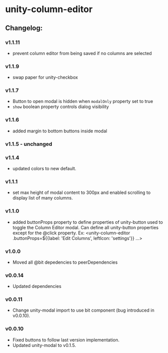 # unity-column-editor

## Changelog:

### v1.1.11
- prevent column editor from being saved if no columns are selected

### v1.1.9
- swap paper for unity-checkbox

### v1.1.7
- Button to open modal is hidden when `modalOnly` property set to true
- `show` boolean property controls dialog visibility

### v1.1.6
- added margin to bottom buttons inside modal

### v1.1.5 - unchanged

### v1.1.4
- updated colors to new default.

### v1.1.1
- set max height of modal content to 300px and enabled scrolling to display list of many columns.

### v1.1.0
- added buttonProps property to define properties of unity-button used to toggle the Column Editor modal. Can define all unity-button properties except for the @click property.
Ex: <unity-column-editor .buttonProps=${{label: 'Edit Columns', leftIcon: 'settings'}} ...></unity-column-editor>

### v1.0.0
- Moved all @bit depedencies to peerDependencies

### v0.0.14
- Updated dependencies

### v0.0.11
- Change unity-modal import to use bit component (bug introduced in v0.0.10).

### v0.0.10
- Fixed buttons to follow last version implementation.
- Updated unity-modal to v0.1.5.
